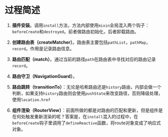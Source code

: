 # 过程简述

1. **插件安装**。调用`install`方法，方法内部使用`mixin`全局混入两个钩子：`beforeCreate`和`destroyed`。前者做路由初始化，后者卸载路由。

2. **创建路由表（createMatcher）**。路由表主要包括`pathList`，`pathMap`，`record`。作用是记录路由信息。

3. **路由匹配（match）**。通过当前的路径`path`在路由表中寻找对应的路由记录`record`。

4. **路由守卫（NavigationGuard）**。

5. **路由跳转（transitionTo）**：无论是哈希路由还是`history`路由，内部会做一个判断，如果支持`history`路由则会使用`pushState`来改变路径，否则降级处理，使用`location.href`

6. **组件渲染（RouterView）**：前面所做的都是对路由的匹配和更新，但是组件是在何处触发重新渲染的呢？答案是，在`install`混入的过程中，在`beforeCreate`钩子里调用了`defineReactive`函数，将route对象变成了响应式对象。

   

